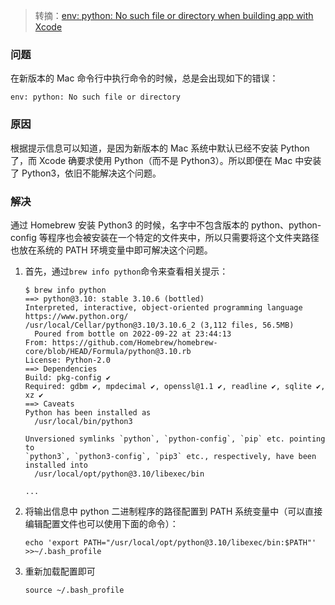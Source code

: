 > 转摘：[env: python: No such file or directory when building app with Xcode](https://stackoverflow.com/questions/71468590/env-python-no-such-file-or-directory-when-building-app-with-xcode)

### 问题

在新版本的 Mac 命令行中执行命令的时候，总是会出现如下的错误：

```text
env: python: No such file or directory
```

### 原因

根据提示信息可以知道，是因为新版本的 Mac 系统中默认已经不安装 Python 了，而 Xcode 确要求使用 Python（而不是 Python3）。所以即便在 Mac 中安装了 Python3，依旧不能解决这个问题。

### 解决

通过 Homebrew 安装 Python3 的时候，名字中不包含版本的 python、python-config 等程序也会被安装在一个特定的文件夹中，所以只需要将这个文件夹路径也放在系统的 PATH 环境变量中即可解决这个问题。

1. 首先，通过`brew info python`命令来查看相关提示：

    ```shell
    $ brew info python
    ==> python@3.10: stable 3.10.6 (bottled)
    Interpreted, interactive, object-oriented programming language
    https://www.python.org/
    /usr/local/Cellar/python@3.10/3.10.6_2 (3,112 files, 56.5MB)
      Poured from bottle on 2022-09-22 at 23:44:13
    From: https://github.com/Homebrew/homebrew-core/blob/HEAD/Formula/python@3.10.rb
    License: Python-2.0
    ==> Dependencies
    Build: pkg-config ✔
    Required: gdbm ✔, mpdecimal ✔, openssl@1.1 ✔, readline ✔, sqlite ✔, xz ✔
    ==> Caveats
    Python has been installed as
      /usr/local/bin/python3
    
    Unversioned symlinks `python`, `python-config`, `pip` etc. pointing to
    `python3`, `python3-config`, `pip3` etc., respectively, have been installed into
      /usr/local/opt/python@3.10/libexec/bin
      
    ...
    ```

2. 将输出信息中 python 二进制程序的路径配置到 PATH 系统变量中（可以直接编辑配置文件也可以使用下面的命令）：

    ```shell
    echo 'export PATH="/usr/local/opt/python@3.10/libexec/bin:$PATH"' >>~/.bash_profile
    ```

3. 重新加载配置即可

    ```shell
    source ~/.bash_profile
    ```



